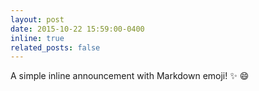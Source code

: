 ```yaml
---
layout: post
date: 2015-10-22 15:59:00-0400
inline: true
related_posts: false
---
```


A simple inline announcement with Markdown emoji! :sparkles: :smile:
